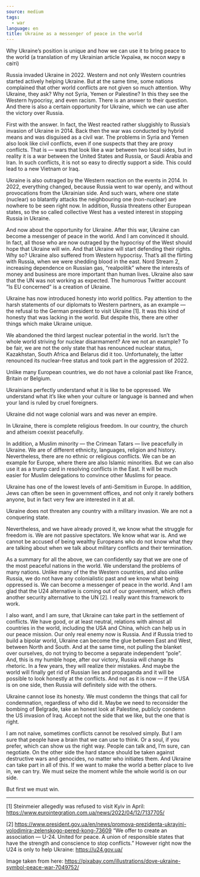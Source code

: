 ```yaml
---
source: medium
tags:
  - war
language: en
title: Ukraine as a messenger of peace in the world
---
```


Why Ukraine’s position is unique and how we can use it to bring peace to the world (a translation of my Ukrainian article Україна, як посол миру в світі)

Russia invaded Ukraine in 2022. 
Western and not only Western countries started actively helping Ukraine. 
But at the same time, some nations complained that other world conflicts are not given so much attention. 
Why Ukraine, they ask? 
Why not Syria, Yemen or Palestine? 
In this they see the Western hypocrisy, and even racism. 
There is an answer to their question. 
And there is also a certain opportunity for Ukraine, which we can use after the victory over Russia.

First with the answer. 
In fact, the West reacted rather sluggishly to Russia’s invasion of Ukraine in 2014. 
Back then the war was conducted by hybrid means and was disguised as a civil war. 
The problems in Syria and Yemen also look like civil conflicts, even if one suspects that they are proxy conflicts. 
That is — wars that look like a war between two local sides, but in reality it is a war between the United States and Russia, or Saudi Arabia and Iran. 
In such conflicts, it is not so easy to directly support a side. 
This could lead to a new Vietnam or Iraq.

Ukraine is also outraged by the Western reaction on the events in 2014. 
In 2022, everything changed, because Russia went to war openly, and without provocations from the Ukrainian side. 
And such wars, where one state (nuclear) so blatantly attacks the neighbouring one (non-nuclear) are nowhere to be seen right now. 
In addition, Russia threatens other European states, so the so called collective West has a vested interest in stopping Russia in Ukraine.

And now about the opportunity for Ukraine. 
After this war, Ukraine can become a messenger of peace in the world. 
And I am convinced it should. 
In fact, all those who are now outraged by the hypocrisy of the West should hope that Ukraine will win. 
And that Ukraine will start defending their rights. 
Why so? 
Ukraine also suffered from Western hypocrisy. 
That’s all the flirting with Russia, when we were shedding blood in the east. 
Nord Stream 2, increasing dependence on Russian gas, “realpolitik” where the interests of money and business are more important than human lives. 
Ukraine also saw that the UN was not working as expected. 
The humorous Twitter account “Is EU concerned” is a creation of Ukraine.

Ukraine has now introduced honesty into world politics. 
Pay attention to the harsh statements of our diplomats to Western partners, as an example — the refusal to the German president to visit Ukraine [1]. 
It was this kind of honesty that was lacking in the world. 
But despite this, there are other things which make Ukraine unique.

We abandoned the third largest nuclear potential in the world. 
Isn’t the whole world striving for nuclear disarmament? 
Are we not an example? 
To be fair, we are not the only state that has renounced nuclear status, Kazakhstan, South Africa and Belarus did it too. 
Unfortunately, the latter renounced its nuclear-free status and took part in the aggression of 2022.

Unlike many European countries, we do not have a colonial past like France, Britain or Belgium.

Ukrainians perfectly understand what it is like to be oppressed. 
We understand what it’s like when your culture or language is banned and when your land is ruled by cruel foreigners.

Ukraine did not wage colonial wars and was never an empire.

In Ukraine, there is complete religious freedom. 
In our country, the church and atheism coexist peacefully.

In addition, a Muslim minority — the Crimean Tatars — live peacefully in Ukraine. 
We are of different ethnicity, languages, religion and history. 
Nevertheless, there are no ethnic or religious conflicts. 
We can be an example for Europe, where there are also Islamic minorities. 
But we can also use it as a trump card in resolving conflicts in the East. 
It will be much easier for Muslim delegations to convince other Muslims for peace.

Ukraine has one of the lowest levels of anti-Semitism in Europe. 
In addition, Jews can often be seen in government offices, and not only it rarely bothers anyone, but in fact very few are interested in it at all.

Ukraine does not threaten any country with a military invasion. 
We are not a conquering state.

Nevertheless, and we have already proved it, we know what the struggle for freedom is. 
We are not passive spectators. 
We know what war is. 
And we cannot be accused of being wealthy Europeans who do not know what they are talking about when we talk about military conflicts and their termination.

As a summary for all the above, we can confidently say that we are one of the most peaceful nations in the world. 
We understand the problems of many nations. 
Unlike many of the the Western countries, and also unlike Russia, we do not have any colonialistic past and we know what being oppressed is. 
We can become a messenger of peace in the world. 
And I am glad that the U24 alternative is coming out of our government, which offers another security alternative to the UN [2]. 
I really want this framework to work.

I also want, and I am sure, that Ukraine can take part in the settlement of conflicts. 
We have good, or at least neutral, relations with almost all countries in the world, including the USA and China, which can help us in our peace mission. 
Our only real enemy now is Russia. 
And if Russia tried to build a bipolar world, Ukraine can become the glue between East and West, between North and South. 
And at the same time, not pulling the blanket over ourselves, do not trying to become a separate independent “pole”. 
And, this is my humble hope, after our victory, Russia will change its rhetoric. 
In a few years, they will realize their mistakes. 
And maybe the world will finally get rid of Russian lies and propaganda and it will be possible to look honestly at the conflicts. 
And not as it is now — if the USA is on one side, then Russia will definitely side with the others.

Ukraine cannot lose its honesty. 
We must condemn the things that call for condemnation, regardless of who did it. 
Maybe we need to reconsider the bombing of Belgrade, take an honest look at Palestine, publicly condemn the US invasion of Iraq. 
Accept not the side that we like, but the one that is right.

I am not naive, sometimes conflicts cannot be resolved simply. 
But I am sure that people have a brain that we can use to think. 
Or a soul, if you prefer, which can show us the right way. 
People can talk and, I’m sure, can negotiate. 
On the other side the hard stance should be taken against destructive wars and genocides, no matter who initiates them. 
And Ukraine can take part in all of this. 
If we want to make the world a better place to live in, we can try. 
We must seize the moment while the whole world is on our side.

But first we must win.

---

[1] Steinmeier allegedly was refused to visit Kyiv in April: https://www.eurointegration.com.ua/news/2022/04/12/7137705/

[2] https://www.president.gov.ua/en/news/promova-prezidenta-ukrayini-volodimira-zelenskogo-pered-kong-73609 “We offer to create an association — U-24. 
United for peace. 
A union of responsible states that have the strength and conscience to stop conflicts.” However right now the U24 is only to help Ukraine: https://u24.gov.ua/

Image taken from here: https://pixabay.com/illustrations/dove-ukraine-symbol-peace-war-7049752/
